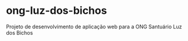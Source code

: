 # ong-luz-dos-bichos
Projeto de desenvolvimento de aplicação web para a ONG Santuário Luz dos Bichos
